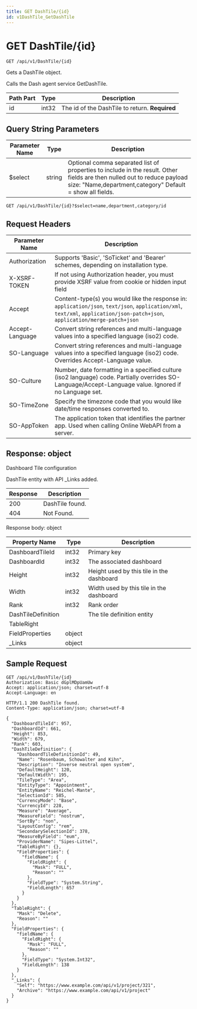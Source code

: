 ```yaml
---
title: GET DashTile/{id}
id: v1DashTile_GetDashTile
---
```


# GET DashTile/{id}

```http
GET /api/v1/DashTile/{id}
```

Gets a DashTile object.

Calls the Dash agent service GetDashTile.




| Path Part | Type | Description |
|-----------|------|-------------|
| id | int32 | The id of the DashTile to return. **Required** |


## Query String Parameters

| Parameter Name | Type |  Description |
|----------------|------|--------------|
| $select | string |  Optional comma separated list of properties to include in the result. Other fields are then nulled out to reduce payload size: "Name,department,category" Default = show all fields. |

```http
GET /api/v1/DashTile/{id}?$select=name,department,category/id
```


## Request Headers

| Parameter Name | Description |
|----------------|-------------|
| Authorization  | Supports 'Basic', 'SoTicket' and 'Bearer' schemes, depending on installation type. |
| X-XSRF-TOKEN   | If not using Authorization header, you must provide XSRF value from cookie or hidden input field |
| Accept         | Content-type(s) you would like the response in: `application/json`, `text/json`, `application/xml`, `text/xml`, `application/json-patch+json`, `application/merge-patch+json` |
| Accept-Language | Convert string references and multi-language values into a specified language (iso2) code. |
| SO-Language | Convert string references and multi-language values into a specified language (iso2) code. Overrides Accept-Language value. |
| SO-Culture | Number, date formatting in a specified culture (iso2 language) code. Partially overrides SO-Language/Accept-Language value. Ignored if no Language set. |
| SO-TimeZone | Specify the timezone code that you would like date/time responses converted to. |
| SO-AppToken | The application token that identifies the partner app. Used when calling Online WebAPI from a server. |


## Response: object

Dashboard Tile configuration



DashTile entity with API _Links added.

| Response | Description |
|----------------|-------------|
| 200 | DashTile found. |
| 404 | Not Found. |

Response body: object

| Property Name | Type |  Description |
|----------------|------|--------------|
| DashboardTileId | int32 | Primary key |
| DashboardId | int32 | The associated dashboard |
| Height | int32 | Height used by this tile in the dashboard |
| Width | int32 | Width used by this tile in the dashboard |
| Rank | int32 | Rank order |
| DashTileDefinition |  | The tile definition entity |
| TableRight |  |  |
| FieldProperties | object |  |
| _Links | object |  |

## Sample Request

```http!
GET /api/v1/DashTile/{id}
Authorization: Basic dGplMDpUamUw
Accept: application/json; charset=utf-8
Accept-Language: en
```

```http_
HTTP/1.1 200 DashTile found.
Content-Type: application/json; charset=utf-8

{
  "DashboardTileId": 957,
  "DashboardId": 661,
  "Height": 853,
  "Width": 679,
  "Rank": 603,
  "DashTileDefinition": {
    "DashboardTileDefinitionId": 49,
    "Name": "Rosenbaum, Schowalter and Kihn",
    "Description": "Inverse neutral open system",
    "DefaultHeight": 120,
    "DefaultWidth": 195,
    "TileType": "Area",
    "EntityType": "Appointment",
    "EntityName": "Reichel-Mante",
    "SelectionId": 585,
    "CurrencyMode": "Base",
    "CurrencyId": 228,
    "Measure": "Average",
    "MeasureField": "nostrum",
    "SortBy": "non",
    "LayoutConfig": "rem",
    "SecondarySelectionId": 378,
    "MeasureByField": "eum",
    "ProviderName": "Sipes-Littel",
    "TableRight": {},
    "FieldProperties": {
      "fieldName": {
        "FieldRight": {
          "Mask": "FULL",
          "Reason": ""
        },
        "FieldType": "System.String",
        "FieldLength": 657
      }
    }
  },
  "TableRight": {
    "Mask": "Delete",
    "Reason": ""
  },
  "FieldProperties": {
    "fieldName": {
      "FieldRight": {
        "Mask": "FULL",
        "Reason": ""
      },
      "FieldType": "System.Int32",
      "FieldLength": 138
    }
  },
  "_Links": {
    "Self": "https://www.example.com/api/v1/project/321",
    "Archive": "https://www.example.com/api/v1/project"
  }
}
```
